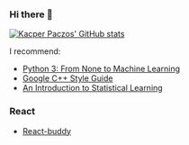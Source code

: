 ### Hi there 👋
[![Kacper Paczos' GitHub stats](https://github-readme-stats.vercel.app/api?username=kacperpaczos&theme=vue-dark&show_icons=true)](https://github.com/anuraghazra/github-readme-stats)

I recommend:
- [Python 3: From None to Machine Learning](https://python3.info/)
- [Google C++ Style Guide](https://google.github.io/styleguide/cppguide.html)
- [An Introduction to Statistical Learning](https://www.statlearning.com/)

### React
- [React-buddy](https://react-buddy.com/)


<!--
**kacperpaczos/kacperpaczos** is a ✨ _special_ ✨ repository because its `README.md` (this file) appears on your GitHub profile.

Here are some ideas to get you started:

- 🔭 I’m currently working on ...
- 🌱 I’m currently learning ...
- 👯 I’m looking to collaborate on ...
- 🤔 I’m looking for help with ...
- 💬 Ask me about ...
- 📫 How to reach me: ...
- 😄 Pronouns: ...
- ⚡ Fun fact: ...
-->

